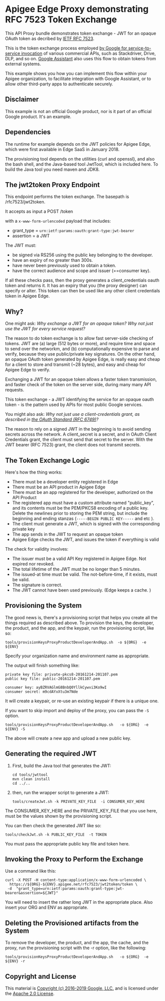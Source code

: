 # Apigee Edge Proxy demonstrating RFC 7523 Token Exchange

This API Proxy bundle demonstrates token exchange - JWT for an opaque OAuth
token as decribed by [IETF RFC 7523](https://tools.ietf.org/html/rfc7523).

This is the token exchange process employed [by Google for service-to-service
invocation](https://developers.google.com/identity/protocols/OAuth2ServiceAccount)
of various commercial APIs, such as Stackdriver, Drive, DLP, and so on.  [Google
Assistant](https://developers.google.com/actions/identity/oauth2-assertion-flow)
also uses this flow to obtain tokens from external systems.

This example shows you how you can implement this flow within your Apigee
organization, to facilitate integration with Google Assistant, or to allow other
third-party apps to authenticate securely.


## Disclaimer

This example is not an official Google product, nor is it part of an official
Google product. It's an example.


## Dependencies

The runtime for example depends on the JWT policies for Apigee Edge, which were
first available in Edge SaaS in January 2018.

The provisioning tool depends on the utilities {curl and openssl}, and also the
bash shell, and the Java-based tool JwtTool, which is included here. To build
the Java tool you need maven and JDK8.


## The jwt2token Proxy Endpoint

This endpoint performs the token exchange. The basepath is /rfc7523/jwt2token.

It accepts as input a POST /token

with a `x-www-form-urlencoded` payload that includes:

* grant_type = `urn:ietf:params:oauth:grant-type:jwt-bearer`
* assertion = a JWT

The JWT must:
* be signed via RS256 using the public key belonging to the developer.
* have an expiry of no greater than 300s.
* have never been previously used to obtain a token.
* have the correct audience and scope and issuer (==consumer key).

If all these checks pass, then the proxy generates a client_credentials oauth
token and returns it. It has an expiry that you (the proxy designer) can specify
or alter.  This token can then be used like any other client credentials token
in Apigee Edge.

## Why?

One might ask: _Why exchange a JWT for an opaque token? Why not just use the JWT
for every service request?_

The reason to do token exchange is to allow fast server-side checking of
tokens. JWT are (a) large (512 bytes or more), and require time and space to
send over the networkm, and (b) computationally expensive to parse and verify,
because they use public/private key signatures. On the other hand, an opaque
OAuth token generated by Apigee Edge, is really easy and cheap for a client to
store and transmit (~28 bytes), and easy and cheap for Apigee Edge to verify.

Exchanging a JWT for an opaque token allows a faster token transmission, and
faster check of the token on the server side, during many many API requests.

This token exchange - a JWT identifying the service for an opaque oauth token -
is the pattern used by APIs for most public Google services.

You might also ask: _Why not just use a client-credentials grant, as described
in [the OAuth Standard (RFC 6749)](https://tools.ietf.org/html/rfc6749)?_

The reason to rely on a signed JWT in the beginning is to avoid sending secrets across
the network. A client_secret is a secret, and in OAuth Client Credentials grant, the
client must send that secret to the server. With the JWT bearer (RFC 7523) grant, the client
does not transmit secrets.


## The Token Exchange Logic

Here's how the thing works:
* There must be a developer entity registered in Edge
* There must be an API product in Apigee Edge
* There must be an app registered for the developer, authorized on the API Product
* The registered app must have a custom attribute named "public_key", and its contents must be the PEM/PKCS8 encoding of a public key. Delete the newlines prior to storing the PEM string, but include the beginning and ending stanzas (`-----BEGIN PUBLIC KEY-----` and etc ).
* The client must generate a JWT, which is signed with the corresponding private key
* The app sends in the JWT to request an opaque token
* Apigee Edge checks the JWT, and issues the token if everything is valid

The check for validity involves:
* The issuer must be a valid API Key registered in Apigee Edge. Not expired nor revoked.
* The total lifetime of the JWT must be no longer than 5 minutes.
* The issued-at time must be valid. The not-before-time, if it exists, must be valid.
* The signature is correct.
* The JWT cannot have been used previously.  (Edge keeps a cache. )


## Provisioning the System

The good news is, there's a provisioning script that helps you create all the things required as described above.
To provision the keys, the developer, the product, and the app, and the keypair, run the provisioning script, like so:

```
tools/provisionKeysProxyProductDeveloperAndApp.sh  -o ${ORG}  -e ${ENV}
```

Specify your organization name and environment name as appropriate.

The output will finish something like:

```
private key file: private-pkcs8-20161214-201107.pem
public key file: public-20161214-201107.pem

consumer key: ayBZRVAGlmG8BnbQ0YllkCywvi3Ko9wI
consumer secret: m9cdAYxXtu3m7Nde
```

It will create a keypair, or re-use an existing keypair if there is a unique one.


If you want to skip import and deploy of the proxy, you can pass the `-S` option.

```
tools/provisionKeysProxyProductDeveloperAndApp.sh   -o ${ORG}  -e ${ENV} -S
```

The above will create a new app and upload a new public key.


## Generating the required JWT

1. First, build the Java tool that generates the JWT:

   ```
   cd tools/jwttool
   mvn clean install
   cd ../..
   ```

2. then, run the wrapper script to generate a JWT:

   ```
   tools/createJwt.sh -k PRIVATE_KEY_FILE  -i CONSUMER_KEY_HERE
   ```

The CONSUMER_KEY_HERE and the PRIVATE_KEY_FILE that you use here, must be the
values shown by the provisioning script.

You can then check the generated JWT like so:

```
tools/checkJwt.sh -k PUBLIC_KEY_FILE  -t TOKEN
```

You must pass the appropriate public key file and token here.


## Invoking the Proxy to Perform the Exchange

Use a command like this:

```
curl -X POST -H content-type:application/x-www-form-urlencoded \
  https://${ORG}-${ENV}.apigee.net/rfc7523/jwt2token/token \
 -d  "grant_type=urn:ietf:params:oauth:grant-type:jwt-bearer&assertion=${JWT}"
```

You will need to insert the rather long JWT in the appropriate place.
Also insert your ORG and ENV as appropriate.


## Deleting the Provisioned artifacts from the System

To remove the developer, the product, and the app, the cache, and the proxy, run
the provisioning script with the -r option, like the following:

```
tools/provisionKeysProxyProductDeveloperAndApp.sh   -o ${ORG}  -e ${ENV} -r

```

## Copyright and License

This material is [Copyright (c) 2016-2019 Google, LLC.](NOTICE)
and is licensed under the [Apache 2.0 License](LICENSE).
